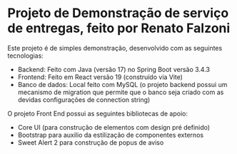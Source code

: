 # Projeto de Demonstração de serviço de entregas, feito por Renato Falzoni

Este projeto é de simples demonstração, desenvolvido com as seguintes tecnologias:
- Backend: Feito com Java (versão 17) no Spring Boot versão 3.4.3
- Frontend: Feito em React versão 19 (construído via Vite)
- Banco de dados: Local feito com MySQL (o projeto backend possui um mecanismo de migration que permite que o banco seja criado com as devidas configurações de connection string)

O projeto Front End possui as seguintes bibliotecas de apoio:
- Core UI (para construção de elementos com design pré definido)
- Bootstrap para auxilio da estilização de componentes externos
- Sweet Alert 2 para construção de popus de aviso

